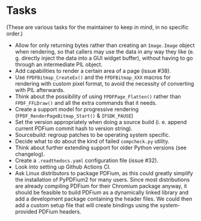 <!-- SPDX-FileCopyrightText: 2022 geisserml <geisserml@gmail.com> -->
<!-- SPDX-License-Identifier: CC-BY-4.0 -->

Tasks
=====

(These are various tasks for the maintainer to keep in mind, in no specific order.)

* Allow for only returning bytes rather than creating an `Image.Image` object when rendering, so that callers may use the data in any way they like (e. g. directly inject the data into a GUI widget buffer), without having to go through an intermediate PIL object.
* Add capabilities to render a certain area of a page (issue #38).
* Use `FPDFBitmap_CreateEx()` and the `FPDFBitmap_XXX` macros for rendering with custom pixel format, to avoid the necessity of converting with PIL afterwards.
* Think about the possibility of using `FPDFPage_Flatten()` rather than `FPDF_FFLDraw()` and all the extra commands that it needs.
* Create a support model for progressive rendering (`FPDF_RenderPageBitmap_Start()` & `IFSDK_PAUSE`)
* Set the version appropriately when doing a source build (i. e. append current PDFium commit hash to version string).
* Sourcebuild: regroup patches to be operating system specific.
* Decide what to do about the kind of failed `compcheck.py` utility.
* Think about further extending support for older Python versions (see changelog).
* Create a `.readthedocs.yaml` configuration file (issue #32).
* Look into setting up Github Actions CI.
* Ask Linux distributors to package PDFium, as this could greatly simplify the installation of PyPDFium2 for many users. Since most distributions are already compiling PDFium for their Chromium package anyway, it should be feasible to build PDFium as a dynamically linked library and add a development package containing the header files. We could then add a custom setup file that will create bindings using the system-provided PDFium headers.
